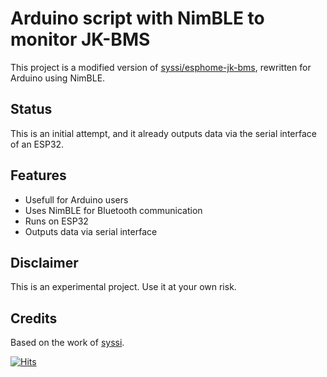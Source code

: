 # Arduino script with NimBLE to monitor JK-BMS 

This project is a modified version of [syssi/esphome-jk-bms](https://github.com/syssi/esphome-jk-bms/), rewritten for Arduino using NimBLE.

## Status
This is an initial attempt, and it already outputs data via the serial interface of an ESP32.

## Features
- Usefull for Arduino users
- Uses NimBLE for Bluetooth communication
- Runs on ESP32
- Outputs data via serial interface

## Disclaimer
This is an experimental project. Use it at your own risk.

## Credits
Based on the work of [syssi](https://github.com/syssi).

[![Hits](https://hits.seeyoufarm.com/api/count/incr/badge.svg?url=https%3A%2F%2Fgithub.com%2Fpeff74%2FArduino-jk-bms&count_bg=%2379C83D&title_bg=%23555555&icon=&icon_color=%23E7E7E7&title=hits&edge_flat=false)](https://hits.seeyoufarm.com)
